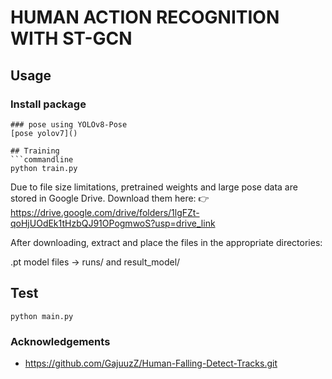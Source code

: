 # HUMAN ACTION RECOGNITION WITH ST-GCN


## Usage
### Install package
```
### pose using YOLOv8-Pose
[pose yolov7]()

## Training
```commandline
python train.py
```
Due to file size limitations, pretrained weights and large pose data are stored in Google Drive.
Download them here:
👉 https://drive.google.com/drive/folders/1lgFZt-qoHjUOdEk1tHzbQJ91OPogmwoS?usp=drive_link

After downloading, extract and place the files in the appropriate directories:

.pt model files → runs/ and result_model/
## Test
```commandline
python main.py
```

### Acknowledgements
* https://github.com/GajuuzZ/Human-Falling-Detect-Tracks.git
